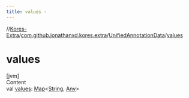 ```yaml
---
title: values -
---
```

//[Kores-Extra](../../../index.md)/[com.github.jonathanxd.kores.extra](../index.md)/[UnifiedAnnotationData](index.md)/[values](values.md)



# values  
[jvm]  
Content  
val [values](values.md): [Map](https://kotlinlang.org/api/latest/jvm/stdlib/kotlin.collections/-map/index.html)<[String](https://kotlinlang.org/api/latest/jvm/stdlib/kotlin/-string/index.html), [Any](https://kotlinlang.org/api/latest/jvm/stdlib/kotlin/-any/index.html)>  



